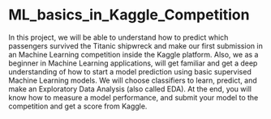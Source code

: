 # ML_basics_in_Kaggle_Competition
In this project, we will be able to understand how to predict which passengers survived the Titanic shipwreck and make our first submission in an Machine Learning competition inside the Kaggle platform. Also, we as a beginner in Machine Learning applications, will get familiar and get a deep understanding of how to start a model prediction using basic supervised Machine Learning models. We will choose classifiers to learn, predict,  and make an Exploratory Data Analysis (also called EDA). At the end, you will know how to measure a model performance, and submit your model to the competition and get a score from Kaggle. 
